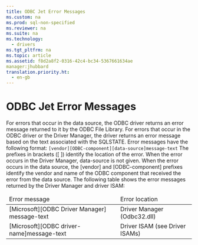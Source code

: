 ```yaml
---
title: ODBC Jet Error Messages
ms.custom: na
ms.prod: sql-non-specified
ms.reviewer: na
ms.suite: na
ms.technology: 
  - drivers
ms.tgt_pltfrm: na
ms.topic: article
ms.assetid: f8d2a8f2-0316-42c4-bc34-5367661634ae
manager:jhubbard
translation.priority.ht: 
  - en-gb
---
```

# ODBC Jet Error Messages
<?xml version="1.0" encoding="utf-8"?>
<developerConceptualDocument xmlns="http://ddue.schemas.microsoft.com/authoring/2003/5" xmlns:xlink="http://www.w3.org/1999/xlink" xmlns:xsi="http://www.w3.org/2001/XMLSchema-instance" xsi:schemaLocation="http://ddue.schemas.microsoft.com/authoring/2003/5 http://dduestorage.blob.core.windows.net/ddueschema/developer.xsd">
  <introduction>
    <para>For errors that occur in the data source, the ODBC driver returns an error message returned to it by the ODBC File Library. For errors that occur in the ODBC driver or the Driver Manager, the driver returns an error message based on the text associated with the SQLSTATE.</para>
    <para>Error messages have the following format:</para>
    <code>[vendor][ODBC-component][data-source]message-text</code>
    <para>The prefixes in brackets ([ ]) identify the location of the error. When the error occurs in the Driver Manager, <legacyItalic>data-source</legacyItalic> is not given. When the error occurs in the data source, the [<legacyItalic>vendor</legacyItalic>] and [<legacyItalic>ODBC-component</legacyItalic>] prefixes identify the vendor and name of the ODBC component that received the error from the data source. </para>
    <para>The following table shows the error messages returned by the Driver Manager and driver ISAM: </para>
    <table xmlns:caps="http://schemas.microsoft.com/build/caps/2013/11">
      <thead>
        <tr>
          <TD>
            <para>Error message</para>
          </TD>
          <TD>
            <para>Error location</para>
          </TD>
        </tr>
      </thead>
      <tbody>
        <tr>
          <TD>
            <para>[Microsoft][ODBC Driver Manager] <legacyItalic>message-text</legacyItalic></para>
          </TD>
          <TD>
            <para>Driver Manager (Odbc32.dll)</para>
          </TD>
        </tr>
        <tr>
          <TD>
            <para>[Microsoft][ODBC <legacyItalic>driver-name</legacyItalic>]<legacyItalic>message-text</legacyItalic></para>
          </TD>
          <TD>
            <para>Driver ISAM (see Driver ISAMs)</para>
          </TD>
        </tr>
      </tbody>
    </table>
  </introduction>
  <relatedTopics />
</developerConceptualDocument>